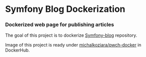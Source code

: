 # Symfony Blog Dockerization
### Dockerized web page for publishing articles

The goal of this project is to dockerize [Symfony-blog](https://github.com/michalkoziara/Symfony-blog) repository.

Image of this project is ready under [michalkoziara/pwch-docker](https://hub.docker.com/r/michalkoziara/pwch-docker) in DockerHub.
